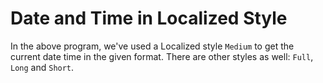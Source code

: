 # Date and Time in Localized Style

In the above program, we've used a Localized style ```Medium``` to get the current date time in the given format. There are other styles as well: ```Full```, ```Long``` and ```Short```.